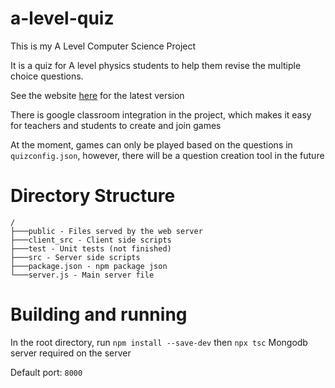 # a-level-quiz

This is my A Level Computer Science Project

It is a quiz for A level physics students to help them revise the multiple choice questions.

See the website [here](https://a-level-quiz.herokuapp.com) for the latest version

There is google classroom integration in the project, which makes it easy for teachers and students to create and join games

At the moment, games can only be played based on the questions in `quizconfig.json`, however, there will be a question creation tool in the future

# Directory Structure

```
/
├───public - Files served by the web server
├───client_src - Client side scripts
├───test - Unit tests (not finished)
├───src - Server side scripts
├───package.json - npm package json
└───server.js - Main server file
```

# Building and running

In the root directory, run `npm install --save-dev` then `npx tsc`
Mongodb server required on the server

Default port: `8000`
